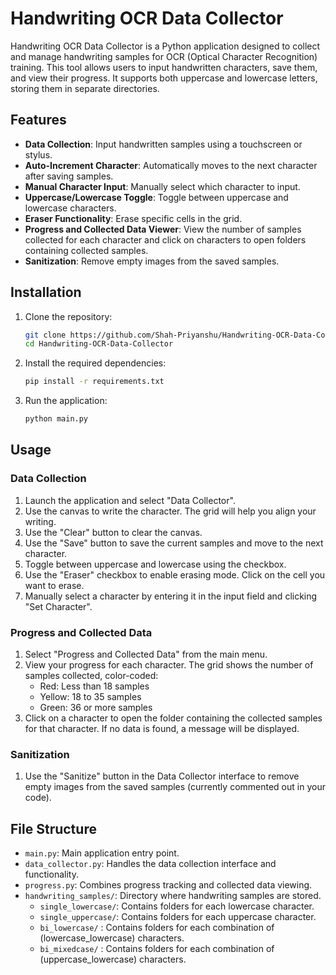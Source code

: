 # Handwriting OCR Data Collector

Handwriting OCR Data Collector is a Python application designed to collect and manage handwriting samples for OCR (Optical Character Recognition) training. This tool allows users to input handwritten characters, save them, and view their progress. It supports both uppercase and lowercase letters, storing them in separate directories.

## Features

- **Data Collection**: Input handwritten samples using a touchscreen or stylus.
- **Auto-Increment Character**: Automatically moves to the next character after saving samples.
- **Manual Character Input**: Manually select which character to input.
- **Uppercase/Lowercase Toggle**: Toggle between uppercase and lowercase characters.
- **Eraser Functionality**: Erase specific cells in the grid.
- **Progress and Collected Data Viewer**: View the number of samples collected for each character and click on characters to open folders containing collected samples.
- **Sanitization**: Remove empty images from the saved samples.

## Installation

1. Clone the repository:
    ```bash
    git clone https://github.com/Shah-Priyanshu/Handwriting-OCR-Data-Collector.git
    cd Handwriting-OCR-Data-Collector
    ```

2. Install the required dependencies:
    ```bash
    pip install -r requirements.txt
    ```

3. Run the application:
    ```bash
    python main.py
    ```

## Usage

### Data Collection

1. Launch the application and select "Data Collector".
2. Use the canvas to write the character. The grid will help you align your writing.
3. Use the "Clear" button to clear the canvas.
4. Use the "Save" button to save the current samples and move to the next character.
5. Toggle between uppercase and lowercase using the checkbox.
6. Use the "Eraser" checkbox to enable erasing mode. Click on the cell you want to erase.
7. Manually select a character by entering it in the input field and clicking "Set Character".

### Progress and Collected Data

1. Select "Progress and Collected Data" from the main menu.
2. View your progress for each character. The grid shows the number of samples collected, color-coded:
    - Red: Less than 18 samples
    - Yellow: 18 to 35 samples
    - Green: 36 or more samples
3. Click on a character to open the folder containing the collected samples for that character. If no data is found, a message will be displayed.

### Sanitization

1. Use the "Sanitize" button in the Data Collector interface to remove empty images from the saved samples (currently commented out in your code).

## File Structure

- `main.py`: Main application entry point.
- `data_collector.py`: Handles the data collection interface and functionality.
- `progress.py`: Combines progress tracking and collected data viewing.
- `handwriting_samples/`: Directory where handwriting samples are stored.
  - `single_lowercase/`: Contains folders for each lowercase character.
  - `single_uppercase/`: Contains folders for each uppercase character.
  - `bi_lowercase/` : Contains folders for each combination of (lowercase_lowercase) characters. 
  - `bi_mixedcase/` : Contains folders for each combination of (uppercase_lowercase) characters. 